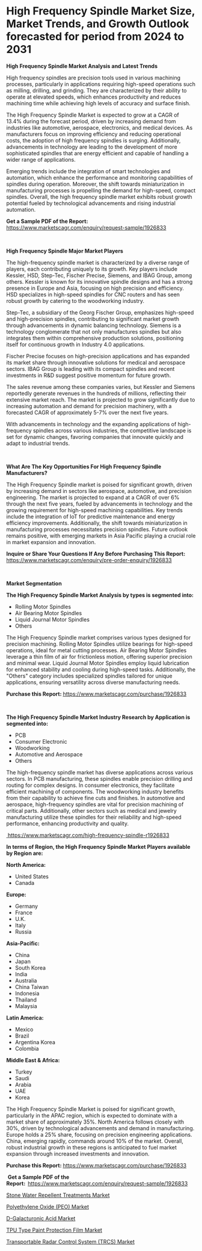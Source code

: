 <p><h1>High Frequency Spindle Market Size, Market Trends, and Growth Outlook forecasted for period from 2024 to 2031</h1></p><p><strong>High Frequency Spindle Market Analysis and Latest Trends</strong></p>
<p><p>High frequency spindles are precision tools used in various machining processes, particularly in applications requiring high-speed operations such as milling, drilling, and grinding. They are characterized by their ability to operate at elevated speeds, which enhances productivity and reduces machining time while achieving high levels of accuracy and surface finish.</p><p>The High Frequency Spindle Market is expected to grow at a CAGR of 13.4% during the forecast period, driven by increasing demand from industries like automotive, aerospace, electronics, and medical devices. As manufacturers focus on improving efficiency and reducing operational costs, the adoption of high frequency spindles is surging. Additionally, advancements in technology are leading to the development of more sophisticated spindles that are energy efficient and capable of handling a wider range of applications.</p><p>Emerging trends include the integration of smart technologies and automation, which enhance the performance and monitoring capabilities of spindles during operation. Moreover, the shift towards miniaturization in manufacturing processes is propelling the demand for high-speed, compact spindles. Overall, the high frequency spindle market exhibits robust growth potential fueled by technological advancements and rising industrial automation.</p></p>
<p><strong>Get a Sample PDF of the Report:&nbsp;</strong> <a href="https://www.marketscagr.com/enquiry/request-sample/1926833?utm_campaign=1615&utm_medium=2&utm_source=Github&utm_content=ia&utm_term=25102024&utm_id=high-frequency-spindle">https://www.marketscagr.com/enquiry/request-sample/1926833</a></p>
<p>&nbsp;</p>
<p><strong>High Frequency Spindle Major Market Players</strong></p>
<p><p>The high-frequency spindle market is characterized by a diverse range of players, each contributing uniquely to its growth. Key players include Kessler, HSD, Step-Tec, Fischer Precise, Siemens, and IBAG Group, among others. Kessler is known for its innovative spindle designs and has a strong presence in Europe and Asia, focusing on high precision and efficiency. HSD specializes in high-speed spindles for CNC routers and has seen robust growth by catering to the woodworking industry.</p><p>Step-Tec, a subsidiary of the Georg Fischer Group, emphasizes high-speed and high-precision spindles, contributing to significant market growth through advancements in dynamic balancing technology. Siemens is a technology conglomerate that not only manufactures spindles but also integrates them within comprehensive production solutions, positioning itself for continuous growth in Industry 4.0 applications.</p><p>Fischer Precise focuses on high-precision applications and has expanded its market share through innovative solutions for medical and aerospace sectors. IBAG Group is leading with its compact spindles and recent investments in R&D suggest positive momentum for future growth.</p><p>The sales revenue among these companies varies, but Kessler and Siemens reportedly generate revenues in the hundreds of millions, reflecting their extensive market reach. The market is projected to grow significantly due to increasing automation and demand for precision machinery, with a forecasted CAGR of approximately 5-7% over the next five years.</p><p>With advancements in technology and the expanding applications of high-frequency spindles across various industries, the competitive landscape is set for dynamic changes, favoring companies that innovate quickly and adapt to industrial trends.</p></p>
<p>&nbsp;</p>
<p><strong>What Are The Key Opportunities For High Frequency Spindle Manufacturers?</strong></p>
<p><p>The High Frequency Spindle market is poised for significant growth, driven by increasing demand in sectors like aerospace, automotive, and precision engineering. The market is projected to expand at a CAGR of over 6% through the next five years, fueled by advancements in technology and the growing requirement for high-speed machining capabilities. Key trends include the integration of IoT for predictive maintenance and energy efficiency improvements. Additionally, the shift towards miniaturization in manufacturing processes necessitates precision spindles. Future outlook remains positive, with emerging markets in Asia Pacific playing a crucial role in market expansion and innovation.</p></p>
<p><strong>Inquire or Share Your Questions If Any Before Purchasing This Report:</strong> <a href="https://www.marketscagr.com/enquiry/pre-order-enquiry/1926833?utm_campaign=1615&utm_medium=2&utm_source=Github&utm_content=ia&utm_term=25102024&utm_id=high-frequency-spindle">https://www.marketscagr.com/enquiry/pre-order-enquiry/1926833</a></p>
<p>&nbsp;</p>
<p><strong>Market Segmentation</strong></p>
<p><strong>The High Frequency Spindle Market Analysis by types is segmented into:</strong></p>
<p><ul><li>Rolling Motor Spindles</li><li>Air Bearing Motor Spindles</li><li>Liquid Journal Motor Spindles</li><li>Others</li></ul></p>
<p><p>The High Frequency Spindle market comprises various types designed for precision machining. Rolling Motor Spindles utilize bearings for high-speed operations, ideal for metal cutting processes. Air Bearing Motor Spindles leverage a thin film of air for frictionless motion, offering superior precision and minimal wear. Liquid Journal Motor Spindles employ liquid lubrication for enhanced stability and cooling during high-speed tasks. Additionally, the "Others" category includes specialized spindles tailored for unique applications, ensuring versatility across diverse manufacturing needs.</p></p>
<p><strong>Purchase this Report:&nbsp;</strong><a href="https://www.marketscagr.com/purchase/1926833?utm_campaign=1615&utm_medium=2&utm_source=Github&utm_content=ia&utm_term=25102024&utm_id=high-frequency-spindle">https://www.marketscagr.com/purchase/1926833</a></p>
<p>&nbsp;</p>
<p><strong>The High Frequency Spindle Market Industry Research by Application is segmented into:</strong></p>
<p><ul><li>PCB</li><li>Consumer Electronic</li><li>Woodworking</li><li>Automotive and Aerospace</li><li>Others</li></ul></p>
<p><p>The high-frequency spindle market has diverse applications across various sectors. In PCB manufacturing, these spindles enable precision drilling and routing for complex designs. In consumer electronics, they facilitate efficient machining of components. The woodworking industry benefits from their capability to achieve fine cuts and finishes. In automotive and aerospace, high-frequency spindles are vital for precision machining of critical parts. Additionally, other sectors such as medical and jewelry manufacturing utilize these spindles for their reliability and high-speed performance, enhancing productivity and quality.</p></p>
<p><a href="https://www.marketscagr.com/high-frequency-spindle-r1926833?utm_campaign=1615&utm_medium=2&utm_source=Github&utm_content=ia&utm_term=25102024&utm_id=high-frequency-spindle">&nbsp;https://www.marketscagr.com/high-frequency-spindle-r1926833</a></p>
<p><strong>In terms of Region, the High Frequency Spindle Market Players available by Region are:</strong></p>
<p>
    <p> <strong> North America: </strong>
        <ul>
            <li>United States</li>
            <li>Canada</li>
        </ul>
        </p> 
    <p> <strong> Europe: </strong>
        <ul>
            <li>Germany</li>
            <li>France</li>
            <li>U.K.</li>
            <li>Italy</li>
            <li>Russia</li>
        </ul>
        </p> 
    <p> <strong> Asia-Pacific: </strong>
        <ul>
            <li>China</li>
            <li>Japan</li>
            <li>South Korea</li>
            <li>India</li>
            <li>Australia</li>
            <li>China Taiwan</li>
            <li>Indonesia</li>
            <li>Thailand</li>
            <li>Malaysia</li>
        </ul>
        </p> 
    <p> <strong> Latin America: </strong>
        <ul>
            <li>Mexico</li>
            <li>Brazil</li>
            <li>Argentina Korea</li>
            <li>Colombia</li>
        </ul>
        </p> 
    <p> <strong> Middle East & Africa: </strong>
        <ul>
            <li>Turkey</li>
            <li>Saudi</li>
            <li>Arabia</li>
            <li>UAE</li>
            <li>Korea</li>
        </ul>
    </p>
    </p>
<p><p>The High Frequency Spindle Market is poised for significant growth, particularly in the APAC region, which is expected to dominate with a market share of approximately 35%. North America follows closely with 30%, driven by technological advancements and demand in manufacturing. Europe holds a 25% share, focusing on precision engineering applications. China, emerging rapidly, commands around 10% of the market. Overall, robust industrial growth in these regions is anticipated to fuel market expansion through increased investments and innovation.</p></p>
<p><strong>Purchase this Report: </strong><a href="https://www.marketscagr.com/purchase/1926833?utm_campaign=1615&utm_medium=2&utm_source=Github&utm_content=ia&utm_term=25102024&utm_id=high-frequency-spindle">https://www.marketscagr.com/purchase/1926833</a></p>
<p>&nbsp;<strong>Get a Sample PDF of the Report:&nbsp;&nbsp;</strong><a href="https://www.marketscagr.com/enquiry/request-sample/1926833?utm_campaign=1615&utm_medium=2&utm_source=Github&utm_content=ia&utm_term=25102024&utm_id=high-frequency-spindle">https://www.marketscagr.com/enquiry/request-sample/1926833</a></p>
<p><strong></strong></p>
<p><p><a href="https://www.linkedin.com/pulse/future-stone-water-repellent-treatments-market-global-forecast-b6flc?utm_campaign=1615&utm_medium=2&utm_source=Github&utm_content=ia&utm_term=25102024&utm_id=high-frequency-spindle">Stone Water Repellent Treatments Market</a></p><p><a href="https://www.linkedin.com/pulse/market-dynamics-future-trends-global-polyethylene-oxide-peo-sector-hx0cc?utm_campaign=1615&utm_medium=2&utm_source=Github&utm_content=ia&utm_term=25102024&utm_id=high-frequency-spindle">Polyethylene Oxide (PEO) Market</a></p><p><a href="https://www.linkedin.com/pulse/d-galacturonic-acid-market-size-share-trends-analysis-report-sw0tc?utm_campaign=1615&utm_medium=2&utm_source=Github&utm_content=ia&utm_term=25102024&utm_id=high-frequency-spindle">D-Galacturonic Acid Market</a></p><p><a href="https://www.linkedin.com/pulse/regional-adaptations-global-tpu-type-paint-protection-film-zj2hc?utm_campaign=1615&utm_medium=2&utm_source=Github&utm_content=ia&utm_term=25102024&utm_id=high-frequency-spindle">TPU Type Paint Protection Film Market</a></p><p><a href="https://www.linkedin.com/pulse/transportable-radar-control-system-trcs-market-segmentation-yttyc?utm_campaign=1615&utm_medium=2&utm_source=Github&utm_content=ia&utm_term=25102024&utm_id=high-frequency-spindle">Transportable Radar Control System (TRCS) Market</a></p></p>
